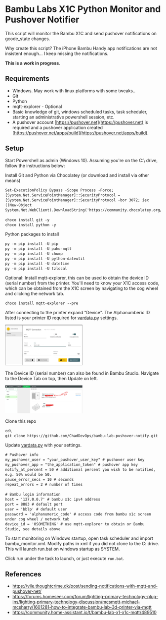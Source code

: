 # Bambu Labs X1C Python Monitor and Pushover Notifier
This script will monitor the Bambu X1C and send pushover notifications on gcode_state changes.

Why create this script? The iPhone Bambu Handy app notifications are not insistent enough... I keep missing the notifications.

**This is a work in progress**.

## Requirements

- Windows. May work with linux platforms with some tweaks..
- Git
- Python
- mqtt-explorer - Optional
- Basic knowledge of git, windows scheduled tasks, task scheduler, starting an administrative powershell session, etc.
- A pushover account [https://pushover.net](https://pushover.net) is required and a pushover application created [https://pushover.net/apps/build](https://pushover.net/apps/build).

## Setup

Start Powershell as admin (Windows 10). Assuming you're on the C:\ drive, follow the instructions below:

Install Git and Python via Chocolatey (or download and install via other means)

```
Set-ExecutionPolicy Bypass -Scope Process -Force; [System.Net.ServicePointManager]::SecurityProtocol = [System.Net.ServicePointManager]::SecurityProtocol -bor 3072; iex ((New-Object System.Net.WebClient).DownloadString('https://community.chocolatey.org/install.ps1'))

choco install git -y
choco install python -y
```

Python packages to install
```
py -m pip install -U pip
py -m pip install -U paho-mqtt
py -m pip install -U chump
py -m pip install -U python-dateutil
py -m pip install -U datetime
py -m pip install -U tzlocal
```

Optional: Install mqtt-explorer, this can be used to obtain the device ID (serial number) from the printer. You'll need to know your X1C access code, which can be obtained from the X1C screen by navigating to the cog wheel and clicking the network tab.
```
choco install mqtt-explorer --pre
```

After connecting to the printer expand "Device". The Alphanumberic ID listed is your printer ID required for [vardata.py](vardata.py) settings.

<img src="./MQTT_Explorer_Settings.png?raw=true" width="250">

The Device ID (serial number) can also be found in Bambu Studio. Navigate to the Device Tab on top, then Update on left.

<img src="./Bambu_Studio_Device_ID.png?raw=true" width="250">

Clone this repo
```
cd\
git clone https://github.com/ChadDevOps/bambu-lab-pushover-notify.git
```

Update [vardata.py](vardata.py) with your settings.

```
# Pushover info
my_pushover_user = "your_pushover_user_key" # pushover user key
my_pushover_app = "the_application_token" # pushover app key
notify_at_percent = 50 # additional percent you wish to be notified, e.g. 50% would be 50.
pause_error_secs = 10 # seconds
repeat_errors = 2 # number of times

# Bambu login information
host = '127.0.0.7' # bambu x1c ipv4 address
port = 8883 # default port
user = 'bblp' # default user
password = 'alphanumeric_code' # access code from bambu x1c screen under cog wheel / network tab
device_id = '0SOMETHING' # use mqtt-explorer to obtain or Bambu Studio, see details above
```

To start monitoring on Windows startup, open task scheduler and import bambu_monitor.xml. Modify paths in xml if you did not clone to the C: drive. This will launch run.bat on windows startup as SYSTEM.

Click run under the task to launch, or just execute `run.bat`.

## References

* https://vile.thoughtcrime.dk/post/sending-notifications-with-mqtt-and-pushover-net/
* https://forums.homeseer.com/forum/lighting-primary-technology-plug-ins/lighting-primary-technology-discussion/mcsmqtt-michael-mcsharry/1601281-how-to-integrate-bambu-lab-3d-printer-via-mqtt
* https://community.home-assistant.io/t/bambu-lab-x1-x1c-mqtt/489510
